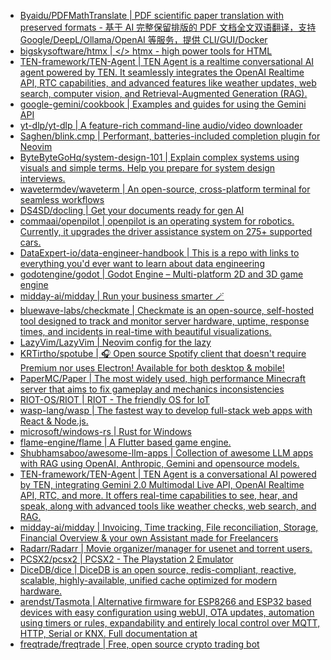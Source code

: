 + [Byaidu/PDFMathTranslate | PDF scientific paper translation with preserved formats - 基于 AI 完整保留排版的 PDF 文档全文双语翻译，支持 Google/DeepL/Ollama/OpenAI 等服务，提供 CLI/GUI/Docker](https://github.com//Byaidu/PDFMathTranslate)
+ [bigskysoftware/htmx | </> htmx - high power tools for HTML](https://github.com//bigskysoftware/htmx)
+ [TEN-framework/TEN-Agent | TEN Agent is a realtime conversational AI agent powered by TEN. It seamlessly integrates the OpenAI Realtime API, RTC capabilities, and advanced features like weather updates, web search, computer vision, and Retrieval-Augmented Generation (RAG).](https://github.com//TEN-framework/TEN-Agent)
+ [google-gemini/cookbook | Examples and guides for using the Gemini API](https://github.com//google-gemini/cookbook)
+ [yt-dlp/yt-dlp | A feature-rich command-line audio/video downloader](https://github.com//yt-dlp/yt-dlp)
+ [Saghen/blink.cmp | Performant, batteries-included completion plugin for Neovim](https://github.com//Saghen/blink.cmp)
+ [ByteByteGoHq/system-design-101 | Explain complex systems using visuals and simple terms. Help you prepare for system design interviews.](https://github.com//ByteByteGoHq/system-design-101)
+ [wavetermdev/waveterm | An open-source, cross-platform terminal for seamless workflows](https://github.com//wavetermdev/waveterm)
+ [DS4SD/docling | Get your documents ready for gen AI](https://github.com//DS4SD/docling)
+ [commaai/openpilot | openpilot is an operating system for robotics. Currently, it upgrades the driver assistance system on 275+ supported cars.](https://github.com//commaai/openpilot)
+ [DataExpert-io/data-engineer-handbook | This is a repo with links to everything you'd ever want to learn about data engineering](https://github.com//DataExpert-io/data-engineer-handbook)
+ [godotengine/godot | Godot Engine – Multi-platform 2D and 3D game engine](https://github.com//godotengine/godot)
+ [midday-ai/midday | Run your business smarter 🪄](https://github.com//midday-ai/midday)
+ [bluewave-labs/checkmate | Checkmate is an open-source, self-hosted tool designed to track and monitor server hardware, uptime, response times, and incidents in real-time with beautiful visualizations.](https://github.com//bluewave-labs/checkmate)
+ [LazyVim/LazyVim | Neovim config for the lazy](https://github.com//LazyVim/LazyVim)
+ [KRTirtho/spotube | 🎧 Open source Spotify client that doesn't require Premium nor uses Electron! Available for both desktop & mobile!](https://github.com//KRTirtho/spotube)
+ [PaperMC/Paper | The most widely used, high performance Minecraft server that aims to fix gameplay and mechanics inconsistencies](https://github.com//PaperMC/Paper)
+ [RIOT-OS/RIOT | RIOT - The friendly OS for IoT](https://github.com//RIOT-OS/RIOT)
+ [wasp-lang/wasp | The fastest way to develop full-stack web apps with React & Node.js.](https://github.com//wasp-lang/wasp)
+ [microsoft/windows-rs | Rust for Windows](https://github.com//microsoft/windows-rs)
+ [flame-engine/flame | A Flutter based game engine.](https://github.com//flame-engine/flame)
+ [Shubhamsaboo/awesome-llm-apps | Collection of awesome LLM apps with RAG using OpenAI, Anthropic, Gemini and opensource models.](https://github.com//Shubhamsaboo/awesome-llm-apps)
+ [TEN-framework/TEN-Agent | TEN Agent is a conversational AI powered by TEN, integrating Gemini 2.0 Multimodal Live API, OpenAI Realtime API, RTC, and more. It offers real-time capabilities to see, hear, and speak, along with advanced tools like weather checks, web search, and RAG.](https://github.com//TEN-framework/TEN-Agent)
+ [midday-ai/midday | Invoicing, Time tracking, File reconciliation, Storage, Financial Overview & your own Assistant made for Freelancers](https://github.com//midday-ai/midday)
+ [Radarr/Radarr | Movie organizer/manager for usenet and torrent users.](https://github.com//Radarr/Radarr)
+ [PCSX2/pcsx2 | PCSX2 - The Playstation 2 Emulator](https://github.com//PCSX2/pcsx2)
+ [DiceDB/dice | DiceDB is an open source, redis-compliant, reactive, scalable, highly-available, unified cache optimized for modern hardware.](https://github.com//DiceDB/dice)
+ [arendst/Tasmota | Alternative firmware for ESP8266 and ESP32 based devices with easy configuration using webUI, OTA updates, automation using timers or rules, expandability and entirely local control over MQTT, HTTP, Serial or KNX. Full documentation at](https://github.com//arendst/Tasmota)
+ [freqtrade/freqtrade | Free, open source crypto trading bot](https://github.com//freqtrade/freqtrade)
